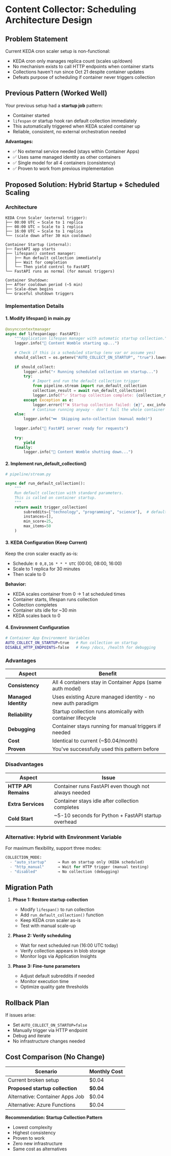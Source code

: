 # Content Collector: Scheduling Architecture Design

## Problem Statement

Current KEDA cron scaler setup is non-functional:
- KEDA cron only manages replica count (scales up/down)
- No mechanism exists to call HTTP endpoints when container starts
- Collections haven't run since Oct 21 despite container updates
- Defeats purpose of scheduling if container never triggers collection

## Previous Pattern (Worked Well)

Your previous setup had a **startup job** pattern:
- Container started
- `lifespan` or startup hook ran default collection immediately
- This automatically triggered when KEDA scaled container up
- Reliable, consistent, no external orchestration needed

**Advantages:**
- ✅ No external service needed (stays within Container Apps)
- ✅ Uses same managed identity as other containers
- ✅ Single model for all 4 containers (consistency)
- ✅ Proven to work from previous implementation

## Proposed Solution: Hybrid Startup + Scheduled Scaling

### Architecture

```
KEDA Cron Scaler (external trigger):
├── 00:00 UTC → Scale to 1 replica
├── 08:00 UTC → Scale to 1 replica
├── 16:00 UTC → Scale to 1 replica
└── (scale down after 30 min cooldown)

Container Startup (internal):
├── FastAPI app starts
├── lifespan() context manager:
│   ├── Run default collection immediately
│   ├── Wait for completion
│   └── Then yield control to FastAPI
└── FastAPI runs as normal (for manual triggers)

Container Shutdown:
├── After cooldown period (~5 min)
├── Scale-down begins
└── Graceful shutdown triggers
```

### Implementation Details

#### 1. Modify lifespan() in main.py

```python
@asynccontextmanager
async def lifespan(app: FastAPI):
    """Application lifespan manager with automatic startup collection."""
    logger.info("🚀 Content Womble starting up...")
    
    # Check if this is a scheduled startup (env var or assume yes)
    should_collect = os.getenv("AUTO_COLLECT_ON_STARTUP", "true").lower() == "true"
    
    if should_collect:
        logger.info("⚡ Running scheduled collection on startup...")
        try:
            # Import and run the default collection trigger
            from pipeline.stream import run_default_collection
            collection_result = await run_default_collection()
            logger.info(f"✅ Startup collection complete: {collection_result}")
        except Exception as e:
            logger.error(f"❌ Startup collection failed: {e}", exc_info=True)
            # Continue running anyway - don't fail the whole container
    else:
        logger.info("⏭️  Skipping auto-collection (manual mode)")
    
    logger.info("📡 FastAPI server ready for requests")
    
    try:
        yield
    finally:
        logger.info("🛑 Content Womble shutting down...")
```

#### 2. Implement run_default_collection()

```python
# pipeline/stream.py

async def run_default_collection():
    """
    Run default collection with standard parameters.
    This is called on container startup.
    """
    return await trigger_collection(
        subreddits=["technology", "programming", "science"],  # defaults
        instances=[],
        min_score=25,
        max_items=50
    )
```

#### 3. KEDA Configuration (Keep Current)

Keep the cron scaler exactly as-is:
- Schedule: `0 0,8,16 * * * UTC` (00:00, 08:00, 16:00)
- Scale to 1 replica for 30 minutes
- Then scale to 0

**Behavior:**
- KEDA scales container from 0 → 1 at scheduled times
- Container starts, lifespan runs collection
- Collection completes
- Container sits idle for ~30 min
- KEDA scales back to 0

#### 4. Environment Configuration

```bash
# Container App Environment Variables
AUTO_COLLECT_ON_STARTUP=true   # Run collection on startup
DISABLE_HTTP_ENDPOINTS=false   # Keep /docs, /health for debugging
```

### Advantages

| Aspect | Benefit |
|--------|---------|
| **Consistency** | All 4 containers stay in Container Apps (same auth model) |
| **Managed Identity** | Uses existing Azure managed identity - no new auth paradigm |
| **Reliability** | Startup collection runs atomically with container lifecycle |
| **Debugging** | Container stays running for manual triggers if needed |
| **Cost** | Identical to current (~$0.04/month) |
| **Proven** | You've successfully used this pattern before |

### Disadvantages

| Aspect | Issue |
|--------|-------|
| **HTTP API Remains** | Container runs FastAPI even though not always needed |
| **Extra Services** | Container stays idle after collection completes |
| **Cold Start** | ~5-10 seconds for Python + FastAPI startup overhead |

### Alternative: Hybrid with Environment Variable

For maximum flexibility, support three modes:

```python
COLLECTION_MODE:
  - "auto_startup"     → Run on startup only (KEDA scheduled)
  - "http_manual"      → Wait for HTTP trigger (manual testing)
  - "disabled"         → No collection (debugging)
```

## Migration Path

1. **Phase 1: Restore startup collection**
   - Modify `lifespan()` to run collection
   - Add `run_default_collection()` function
   - Keep KEDA cron scaler as-is
   - Test with manual scale-up

2. **Phase 2: Verify scheduling**
   - Wait for next scheduled run (16:00 UTC today)
   - Verify collection appears in blob storage
   - Monitor logs via Application Insights

3. **Phase 3: Fine-tune parameters**
   - Adjust default subreddits if needed
   - Monitor execution time
   - Optimize quality gate thresholds

## Rollback Plan

If issues arise:
- Set `AUTO_COLLECT_ON_STARTUP=false`
- Manually trigger via HTTP endpoint
- Debug and iterate
- No infrastructure changes needed

## Cost Comparison (No Change)

| Scenario | Monthly Cost |
|----------|--------------|
| Current broken setup | $0.04 |
| **Proposed startup collection** | **$0.04** |
| Alternative: Container Apps Job | $0.04 |
| Alternative: Azure Functions | $0.04 |

**Recommendation: Startup Collection Pattern**
- Lowest complexity
- Highest consistency
- Proven to work
- Zero new infrastructure
- Same cost as alternatives
